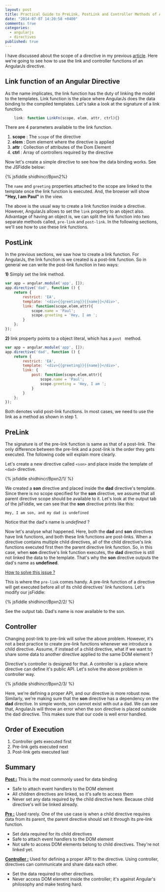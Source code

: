 ```yaml
---
layout: post
title: Practical Guide to PreLink, PostLink and Controller Methods of Angular Directives
date: "2014-07-07 14:20:58 +0400"
comments: true
categories: 
  - angularjs
  - directives
published: true
---
```

 
I have discussed about the scope of a directive in my previous [article](http://www.undefinednull.com/2014/02/11/mastering-the-scope-of-a-directive-in-angularjs/). Here we're going to see how to use the link and controller functions of an AngularJs directive.

## Link function of an Angular Directive

As the name implicates, the link function has the duty of linking the model to the templates. Link function is the place where AngularJs does the data binding to the compiled templates. Let's take a look at the signature of a link function.
<!--more-->

```javascript
	link: function LinkFn(scope, elem, attr, ctrl){}	
```
There are 4 parameters available to the link function. 

1. **scope** : 	The `scope` of the directive
2. **elem** : 	Dom element where the directive is applied
3. **attr** : 	Collection of attributes of the Dom Element
4. **ctrl** : 		Array of controllers required by the directive

Now let's create a simple directive to see how the data binding works. See the JSFiddle below:

{% jsfiddle shidhincr/Bpxn2%}

The `name` and `greeting` properties attached to the scope are linked to the template once the link function is executed. And, the browser will show **"Hey, I am Paul"** in the view. 

The above is the usual way to create a link function inside a directive. However, AngularJs  allows to set the `link` property to an object also. Advantage of having an object is, we can split the link function into two separate methods called, `pre-link` and `post-link`. In the following sections, we'll see how to use these link functions.

## PostLink

<!--1. Post link is same as the link function-->
<!--2. Example syntax-->

In the previous sections, we saw how to create a link function. For AngularJs, the link function is we created is a post-link function. So in general we can write the post-link function in two ways:

**1)** Simply set the link method.

```javascript
var app = angular.module('app', []);
app.directive('dad', function () {
    return {
        restrict: 'EA',
        template: '<div>{{greeting}}{{name}}</div>',
        link: function(scope,elem,attr){
            scope.name = 'Paul';
            scope.greeting = 'Hey, I am ';
        }
    };
});
```
**2)** link property points to a object literal, which has a `post ` method.

```javascript
var app = angular.module('app', []);
app.directive('dad', function () {
    return {
        restrict: 'EA',
        template: '<div>{{greeting}}{{name}}</div>',
        link: {
        	post: function(scope,elem,attr){
	            scope.name = 'Paul';
	            scope.greeting = 'Hey, I am ';
	        }	
        }
    };
});
```
<div class="info">
Both denotes valid post-link functions. In most cases, we need to use the link as a method as shown in step 1.
</div>

## PreLink

<!--1. Most of the times not required-->
<!--2. We're going to see one of the use case when it's required.-->
<!--3. Create a directive <son> and add it to the <dad> directive-->
<!--4. Create data binding : scope.text = 'my dad's name is name.'-->

The signature is of the pre-link function is same as that of a post-link. The only difference between the pre-link and a post-link is the order they gets executed. The following code will explain more clearly.

Let's create a new directive called `<son>` and place inside the template of `<dad>` directive.

{% jsfiddle shidhincr/Bpxn2/1/ %}

We created a **son** directive and placed inside the **dad** directive's template. Since there is no scope specified for the **son** directive, we assume that all parent directive scope should be available to it. Let's look at the output tab of the jsFiddle, we can see that the **son** directive prints like this:
	
	Hey, I am son, and my dad is undefined

Notice that the dad's name is *undefined* ? 

Now let's analyse what happened. Here, both the **dad** and **son** directives have link functions, and both these link functions are post-links. When a directive contains multiple child directives, all of the child directive's link functions executed first then the parent directive link function. So, in this case, when  **son** directive's link function executes, the **dad** directive is still not linked the data to the template. That's why the **son** directive outputs the dad's name as **undefined**.

<u>How to solve this issue ?</u>

This is where the `pre-link` comes handy. A pre-link function of a directive will get executed before all of its child directives' link functions. Let's modify our jsFiddle:

{% jsfiddle shidhincr/Bpxn2/2/ %}

See the output tab. Dad's name is now available to the son.

## Controller

Changing post-link to pre-link will solve the above problem. However, it's not a best practice to create pre-link functions whenever we introduce a child directive. Assume, if instead of a child directive, what if we want to share some data to another directive applied to the same DOM element ?

Directive's controller is designed for that. A controller is a place where directive can define it's public API. Let's solve the above problem in controller way.

{% jsfiddle shidhincr/Bpxn2/3/ %}

Here, we're defining a proper API, and our directive is more robust now. Similarly,  we're making sure that the **son** directive has a dependency on the **dad** directive. In simple words, son cannot exist with out a dad. We can see that, AngularJs will throw an error when the son directive is placed outside the dad directive. This makes sure that our code is well error handled.

## Order of Execution

1. Controller gets executed first
2. Pre-link gets  executed next
3. Post-link gets executed last

## Summary

<u>**Post :**</u>
This is the most commonly used for data binding

- Safe to attach event handlers to the  DOM element
- All children directives are linked, so it's safe to access them
- Never set any data required by the child directive here. Because child directive's will be linked already.

<u>**Pre :**</u>
Used rarely. One of the use case is when a child directive requires data from its parent, the parent directive should set it through its pre-link function.

- Set data required for its child directives
- Safe to attach event handlers to the DOM element
- Not safe to access DOM elements belong to child directives. They're not linked yet.

<u>**Controller :**</u>
Used for defining a proper API to the directive. Using controller, directives can communicate and share data each other.

- Set the data required to other directives.
- Never access DOM element inside the controller; it's against Angular's philosophy and make testing hard.







